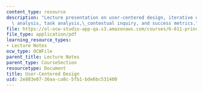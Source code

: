 ```yaml
---
content_type: resource
description: "Lecture presentation on user-centered design, iterative design, user\
  \ analysis, task analysis,\_contextual inquiry, and success metrics."
file: https://ol-ocw-studio-app-qa.s3.amazonaws.com/courses/6-811-principles-and-practice-of-assistive-technology-fall-2014/2e883e0736aaca8c5fb1bde6bc531400_MIT6_811F14_UserCentered.pdf
file_type: application/pdf
learning_resource_types:
- Lecture Notes
ocw_type: OCWFile
parent_title: Lecture Notes
parent_type: CourseSection
resourcetype: Document
title: User-Centered Design
uid: 2e883e07-36aa-ca8c-5fb1-bde6bc531400
---
```

